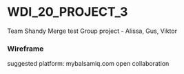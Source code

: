 # WDI_20_PROJECT_3
Team Shandy
Merge test
Group project - Alissa, Gus, Viktor


### Wireframe

suggested platform:
mybalsamiq.com
open collaboration
